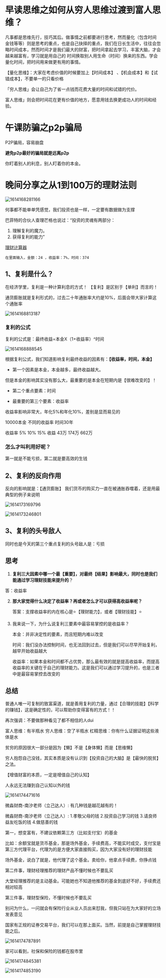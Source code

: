 # 早读思维之如何从穷人思维过渡到富人思维？

凡事都是思维先行，技巧其后。做事情之前都要进行思考，然而量化（包含时间  金钱等等）则是思考的重点，也是自己抉择的重点，我们在日长生活中，往往会忽略时间成本，然而时间才是我们最大的财富，把时间拿起去学习，丰富大脑，才会越来越富有，学习就是用自己的 时间换取别人用生命（时间）换来的东西。学会量化时间，把时间用来做更有用的事情。

【量化思维】：大家在考虑价值的时候要加上【时间成本】 、【机会成本】和【试错成本】，不要单一的只看价格

「穷人思维」会让自己为了省一点钱而花费大量的时间和试错的代价。

富人思维」则会把时间花在更有价值的地方，愿意用钱去换更成功人的时间和经验。

# 午课防骗之p2p骗局

P2P骗局，容易崩盘

**避免p2p最好的骗局就是远离p2p**

你盯着别人的利息，别人盯着你的本金。

# 晚间分享之从1到100万的理财法则

![1614168281166](C:\Users\Administrator\AppData\Roaming\Typora\typora-user-images\1614168281166.png)

何事都不能单单凭感觉，我们投资也是一样，一定要有数据做为支撑



巴菲特的合伙人查理芒格也说过：“投资的灵魂有两部分：

1. 理解复利的魔力。
2. 获得复利的能力”

[理财计算器](https://oss-class.weimiaocaishang.com/Site/calculator.html)

```
在里面输入，金额：24 ，收益率：7%，时间：374 
```



## 1、复利是什么？

在经济学里，复利是一种计算利息的方式！
【复利】是区别于【单利】而言的！

通货膨胀就是复利形式的，过去二十年通胀率大约是10%，后面会带大家计算这个通胀率

![1614168813187](C:\Users\Administrator\AppData\Roaming\Typora\typora-user-images\1614168813187.png)

### 复利的公式

复利的公式是：最终收益=本金X（1+收益率）^时间

![1614168888545](C:\Users\Administrator\AppData\Roaming\Typora\typora-user-images\1614168888545.png)



根据复利公式，我们知道影响复利最终收益的因素有：**【收益率，时间，本金】**

- 第一个因素是本金，本金越多，最终收益越大。

但是本金的影响其实没有那么大，最重要的是本金在短期内是【很难改变的】！

- 第二个重点要素：时间

- 最重要的第三个要素：收益率

收益率影响非常大，年化5%和年化10%，差别是显而易见的

10000本金   不同的收益率    时间30年

收益率  5%       10%      15%
收益     43万    174万  662万

### 怎么才叫利用好呢？

第一就是不能亏损，第二就是要高效的生钱

## 2、复利的反向作用

反向的影响就是：【通货膨胀】
我们货币的购买力一直在被通胀吞噬着，还是用最典型的例子来说明

![1614173169796](C:\Users\Administrator\AppData\Roaming\Typora\typora-user-images\1614173169796.png)

![1614173246801](C:\Users\Administrator\AppData\Roaming\Typora\typora-user-images\1614173246801.png)

## 3、复利的头号敌人



同时也是今天的第三个重点复利的头号敌人是：亏损

## 思考

1. **复利三大因素中哪一个最【重要】，对最终【结果】影响最大，同时也是我们能通过学习理财技能来提升的**？

答：收益率

2. **那大家觉得什么决定了收益率？再或者怎么才可以获得高收益率呢？**

   答案：支撑收益率的内在核心是⭐【理财能力】，或者【理财技能】⭐

3. 我来说一下，为什么说复利三要素中最容易掌控的是收益率？

   本金：并非决定性的要素，而且短期内难以改变

   时间：我们没办法控制时间，也无法回到过去，但是我们可以尽早开始复利，越早开始收益越大

   收益率：如果本金和时间都不占优势，那么最有效的就是提高收益率，而提高收益率的关键在于自己的理财能力。这是我们可以通过学习提升的，也是三者中是最容易掌控去改变的

## 总结

普通人唯一可复制的致富渠道，就是善用复利的力量，通过【合理的技能】【科学的赚钱】，这是确定性的，可以帮助你变得富有的方式！！



再次强调：不要做那种看见了都不相信的人dui

富人思维：有半瓶水
穷人思维：空了半瓶水
杠精思维：你有什么证据证明这些液体是水



贫穷的原因很大一部分是因为【懒】不是【身体懒】而是【思维懒】



穷人抱怨自己没钱，其实本质是没有认识到【投资自己的大脑】是【最快的脱贫】之法。

【增值财富的本质，一定是增值自己的认知】

人永远无法赚到自己认知以外的钱

![1614174471616](C:\Users\Administrator\AppData\Roaming\Typora\typora-user-images\1614174471616.png)





微淼财商-南汐老师（立己达人）:
有几种钱是越花越有的！

微淼财商-南汐老师（立己达人）:
1.孝敬父母的钱
2.投资自己学习的钱
3.请良师益友吃饭的钱
4.做慈善的钱






第一，想变富有，不建议依赖第三方（比如支付宝）的基金

比如：余额宝就是货币基金，那是场外基金，手续费高，不能实时成交，支付宝是第三方代理平台，代理为的是方便大家直接购买，因为大家没有好的理财技能


场外基金，说白了就是，他代理了这个基金。卖给你，他拿点手续费，你挣点钱


第二件事，理财经理推荐的理财产品不懂时候也不要乱买

大堂经理推荐的是主动基金。可能她也不知道他推荐的基金到底好不好，手续费还相对较高

第三件事，理财型保险，不懂时候也不要乱买

别问为什么，一问就会有保险行业从业人员出来怼我，但我只站在为大家好的立场发表意见





国家有正规的证券交易平台，我们可以在那上面买。当然，前提是自己掌握理财技能之后。

![1614174787891](C:\Users\Administrator\AppData\Roaming\Typora\typora-user-images\1614174787891.png)

家可以看到，社保和保险的钱都在股市里

![1614174845381](C:\Users\Administrator\AppData\Roaming\Typora\typora-user-images\1614174845381.png)

![1614174853190](C:\Users\Administrator\AppData\Roaming\Typora\typora-user-images\1614174853190.png)